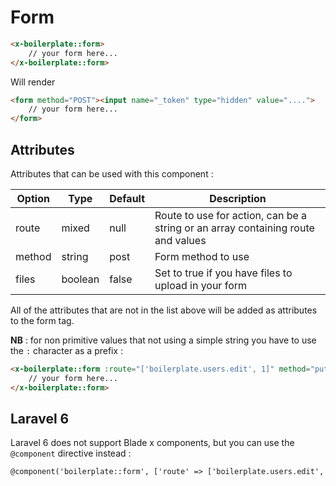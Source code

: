 # Form

```html
<x-boilerplate::form>
    // your form here...
</x-boilerplate::form>
```

Will render

```html
<form method="POST"><input name="_token" type="hidden" value="....">
    // your form here...
</form>
```

## Attributes

Attributes that can be used with this component :

| Option | Type | Default | Description |
| --- | --- | --- | --- |
| route | mixed | null | Route to use for action, can be a string or an array containing route and values |
| method | string | post | Form method to use |
| files | boolean | false | Set to true if you have files to upload in your form |

All of the attributes that are not in the list above will be added as attributes to the form tag.

**NB** : for non primitive values that not using a simple string you have to use the `:` character as a prefix :

```html
<x-boilerplate::form :route="['boilerplate.users.edit', 1]" method="put" files>
    // your form here...
</x-boilerplate::form>
```

## Laravel 6

Laravel 6 does not support Blade x components, but you can use the `@component` directive instead :

```html
@component('boilerplate::form', ['route' => ['boilerplate.users.edit', 1], 'method' => 'put', 'files' => true]) @endcomponent
```
